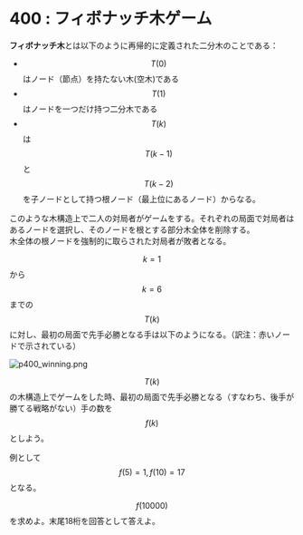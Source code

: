 # 400 : フィボナッチ木ゲーム

**フィボナッチ木**とは以下のように再帰的に定義された二分木のことである：

* $$T(0)$$はノード（節点）を持たない木\(空木\)である
* $$T(1)$$はノードを一つだけ持つ二分木である
* $$T(k)$$は$$T(k-1)$$と$$T(k-2)$$を子ノードとして持つ根ノード（最上位にあるノード）からなる。

このような木構造上で二人の対局者がゲームをする。それぞれの局面で対局者はあるノードを選択し、そのノードを根とする部分木全体を削除する。  
木全体の根ノードを強制的に取らされた対局者が敗者となる。

$$k=1$$から$$k=6$$までの$$T(k)$$に対し、最初の局面で先手必勝となる手は以下のようになる。（訳注：赤いノードで示されている）

![p400\_winning.png](https://projecteuler.net/project/images/p400_winning.png)

$$T(k)$$の木構造上でゲームをした時、最初の局面で先手必勝となる（すなわち、後手が勝てる戦略がない）手の数を$$f(k)$$としよう。

例として$$f(5) = 1, f(10) = 17$$となる。

$$f(10000)$$を求めよ。末尾18桁を回答として答えよ。

